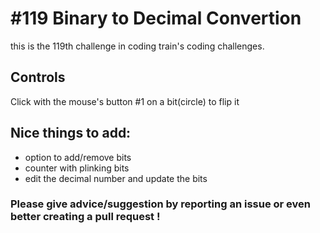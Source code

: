 # #119 Binary to Decimal Convertion

this is the 119th challenge in coding train's coding challenges.

## Controls

Click with the mouse's button #1 on a bit(circle) to flip it

## Nice things to add: 

- option to add/remove bits
- counter with plinking bits
- edit the decimal number and update the bits

### Please give advice/suggestion by reporting an issue or even better creating a pull request !